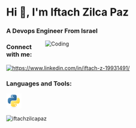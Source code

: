 <h1 align="left">Hi 👋, I'm Iftach Zilca Paz</h1>
<h3 align="left">A Devops Engineer From Israel</h3>


<img align="right" alt="Coding" width="400" src="https://cdn.dribbble.com/users/116207"/>


<h3 align="left">Connect with me:</h3>
<p align="left">
<a href="https://linkedin.com/in/https://www.linkedin.com/in/iftach-z-19931491/" target="blank"><img align="center" src="https://raw.githubusercontent.com/rahuldkjain/github-profile-readme-generator/master/src/images/icons/Social/linked-in-alt.svg" alt="https://www.linkedin.com/in/iftach-z-19931491/" height="30" width="40" /></a>
</p>

<h3 align="left">Languages and Tools:</h3>
<p align="left"> <a href="https://www.python.org" target="_blank" rel="noreferrer"> <img src="https://raw.githubusercontent.com/devicons/devicon/master/icons/python/python-original.svg" alt="python" width="40" height="40"/> </a> </p>

<p><img align="center" src="https://github-readme-stats.vercel.app/api/top-langs?username=iftachzilcapaz&show_icons=true&locale=en&layout=compact" alt="iftachzilcapaz" /></p>
